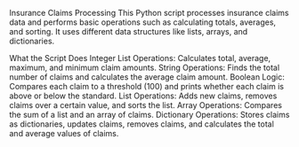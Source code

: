 Insurance Claims Processing
This Python script processes insurance claims data and performs basic operations such as calculating totals, averages, and sorting. It uses different data structures like lists, arrays, and dictionaries.

What the Script Does
Integer List Operations: Calculates total, average, maximum, and minimum claim amounts.
String Operations: Finds the total number of claims and calculates the average claim amount.
Boolean Logic: Compares each claim to a threshold (100) and prints whether each claim is above or below the standard.
List Operations: Adds new claims, removes claims over a certain value, and sorts the list.
Array Operations: Compares the sum of a list and an array of claims.
Dictionary Operations: Stores claims as dictionaries, updates claims, removes claims, and calculates the total and average values of claims.
